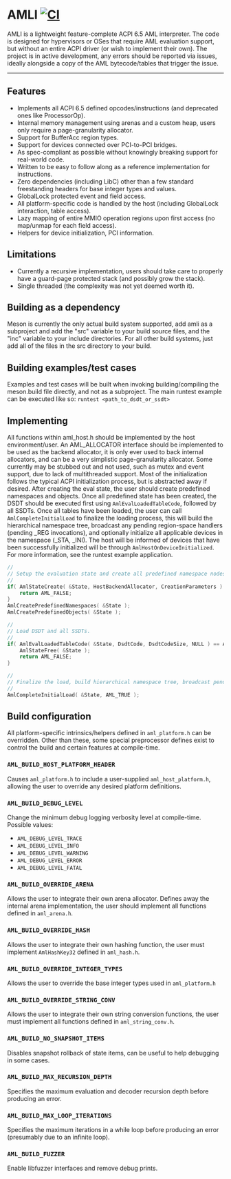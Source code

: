# AMLI [![CI](https://github.com/dro/amli/actions/workflows/main.yml/badge.svg)](https://github.com/dro/amli/actions/workflows/main.yml)

AMLI is a lightweight feature-complete ACPI 6.5 AML interpreter.
The code is designed for hypervisors or OSes that require AML evaluation support, but without an entire ACPI driver (or wish to implement their own).
The project is in active development, any errors should be reported via issues, ideally alongside a copy of the AML bytecode/tables that trigger the issue.

---

## Features
- Implements all ACPI 6.5 defined opcodes/instructions (and deprecated ones like ProcessorOp).
- Internal memory management using arenas and a custom heap, users only require a page-granularity allocator.
- Support for BufferAcc region types.
- Support for devices connected over PCI-to-PCI bridges.
- As spec-compliant as possible without knowingly breaking support for real-world code.
- Written to be easy to follow along as a reference implementation for instructions.
- Zero dependencies (including LibC) other than a few standard freestanding headers for base integer types and values.
- GlobalLock protected event and field access.
- All platform-specific code is handled by the host (including GlobalLock interaction, table access).
- Lazy mapping of entire MMIO operation regions upon first access (no map/unmap for each field access).
- Helpers for device initialization, PCI information.

## Limitations
- Currently a recursive implementation, users should take care to properly have a guard-page protected stack (and possibly grow the stack).
- Single threaded (the complexity was not yet deemed worth it).

## Building as a dependency
Meson is currently the only actual build system supported, 
add amli as a subproject and add the "src" variable to your build source files, 
and the "inc" variable to your include directories.
For all other build systems, just add all of the files in the src directory to your build.

## Building examples/test cases
Examples and test cases will be built when invoking building/compiling the meson.build file directly, and not as a subproject.
The main runtest example can be executed like so:
`runtest <path_to_dsdt_or_ssdt>`


## Implementing
All functions within aml_host.h should be implemented by the host environment/user.
An AML_ALLOCATOR interface should be implemented to be used as the backend allocator, it is only ever used to back internal allocators, and can be a very simplistic page-granularity allocator.
Some currently may be stubbed out and not used, such as mutex and event support, due to lack of multithreaded support.
Most of the initialization follows the typical ACPI initialization process, but is abstracted away if desired.
After creating the eval state, the user should create predefined namespaces and objects.
Once all predefined state has been created, the DSDT should be executed first using `AmlEvalLoadedTableCode`, followed by all SSDTs.
Once all tables have been loaded, the user can call `AmlCompleteInitialLoad` to finalize the loading process, this will build the hierarchical namespace tree, broadcast any pending region-space handlers (pending _REG invocations), and optionally initialize all applicable devices in the namespace (_STA, _INI).
The host will be informed of devices that have been successfully initialized will be through `AmlHostOnDeviceInitialized`.
For more information, see the runtest example application.

```c
//
// Setup the evaluation state and create all predefined namespace nodes.
//
if( AmlStateCreate( &State, HostBackendAllocator, CreationParameters ) == AML_FALSE ) {
    return AML_FALSE;
}
AmlCreatePredefinedNamespaces( &State );
AmlCreatePredefinedObjects( &State );

//
// Load DSDT and all SSDTs.
//
if( AmlEvalLoadedTableCode( &State, DsdtCode, DsdtCodeSize, NULL ) == AML_FALSE ) {
    AmlStateFree( &State );
    return AML_FALSE;
}

//
// Finalize the load, build hierarchical namespace tree, broadcast pending _REGs, perform device initialization (_STA, _INI).
//
AmlCompleteInitialLoad( &State, AML_TRUE );
```

## Build configuration

All platform-specific intrinsics/helpers defined in `aml_platform.h` can be overridden. 
Other than these, some special preprocessor defines exist to control the build and certain features at compile-time.

### `AML_BUILD_HOST_PLATFORM_HEADER`
Causes `aml_platform.h` to include a user-supplied `aml_host_platform.h`, allowing the user to override any desired platform definitions.

### `AML_BUILD_DEBUG_LEVEL`
Change the minimum debug logging verbosity level at compile-time. Possible values:
- `AML_DEBUG_LEVEL_TRACE`
- `AML_DEBUG_LEVEL_INFO`
- `AML_DEBUG_LEVEL_WARNING`
- `AML_DEBUG_LEVEL_ERROR`
- `AML_DEBUG_LEVEL_FATAL`

### `AML_BUILD_OVERRIDE_ARENA`
Allows the user to integrate their own arena allocator. Defines away the internal arena implementation, the user should implement all functions defined in `aml_arena.h`.

### `AML_BUILD_OVERRIDE_HASH`
Allows the user to integrate their own hashing function, the user must implement `AmlHashKey32` defined in `aml_hash.h`.

### `AML_BUILD_OVERRIDE_INTEGER_TYPES`
Allows the user to override the base integer types used in `aml_platform.h`

### `AML_BUILD_OVERRIDE_STRING_CONV`
Allows the user to integrate their own string conversion functions, the user must implement all functions defined in `aml_string_conv.h`.

### `AML_BUILD_NO_SNAPSHOT_ITEMS`
Disables snapshot rollback of state items, can be useful to help debugging in some cases.

### `AML_BUILD_MAX_RECURSION_DEPTH`
Specifies the maximum evaluation and decoder recursion depth before producing an error.

### `AML_BUILD_MAX_LOOP_ITERATIONS`
Specifies the maximum iterations in a while loop before producing an error (presumably due to an infinite loop).

### `AML_BUILD_FUZZER`
Enable libfuzzer interfaces and remove debug prints.

